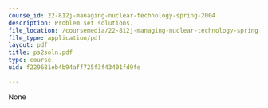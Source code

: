 ```yaml
---
course_id: 22-812j-managing-nuclear-technology-spring-2004
description: Problem set solutions.
file_location: /coursemedia/22-812j-managing-nuclear-technology-spring-2004/f229681eb4b94aff725f3f43401fd9fe_ps2soln.pdf
file_type: application/pdf
layout: pdf
title: ps2soln.pdf
type: course
uid: f229681eb4b94aff725f3f43401fd9fe

---
```

None